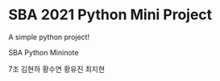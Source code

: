 # SBA 2021 Python Mini Project
A simple python project!

SBA Python Mininote

7조 김현하 황수연 황유진 최지현




